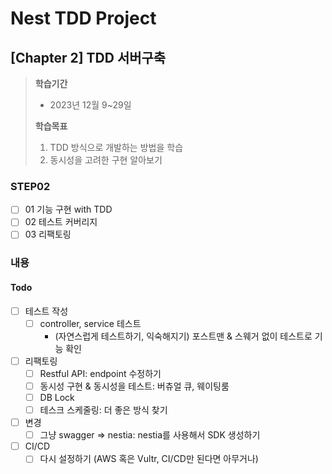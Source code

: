 # Nest TDD Project

## [Chapter 2] TDD 서버구축

> **학습기간**
> - 2023년 12월 9~29일
> 
> **학습목표**  
> 1. TDD 방식으로 개발하는 방법을 학습
> 2. 동시성을 고려한 구현 알아보기

### STEP02

- [ ] 01 기능 구현 with TDD
- [ ] 02 테스트 커버리지
- [ ] 03 리팩토링

### 내용

#### Todo

- [ ] 테스트 작성
   - [ ] controller, service 테스트
      - (자연스럽게 테스트하기, 익숙해지기) 포스트맨 & 스웨거 없이 테스트로 기능 확인
- [ ] 리팩토링
   - [ ] Restful API: endpoint 수정하기
   - [ ] 동시성 구현 & 동시성을 테스트: 버츄얼 큐, 웨이팅룸
   - [ ] DB Lock
   - [ ] 테스크 스케줄링: 더 좋은 방식 찾기
- [ ] 변경
   - [ ] 그냥 swagger => nestia: nestia를 사용해서 SDK 생성하기
- [ ] CI/CD
   - [ ] 다시 설정하기 (AWS 혹은 Vultr, CI/CD만 된다면 아무거나)
